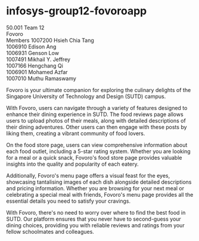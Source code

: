 # infosys-group12-fovoroapp
50.001 Team 12 \
Fovoro\
Members
1007200 Hsieh Chia Tang\
1006910  Edison Ang\
1006931 Genson Low\
1007491 Mikhail Y. Jeffrey\
1007166 Hengchang Qi \
1006901 Mohamed Azfar \
1007010 Muthu Ramaswamy 

Fovoro is your ultimate companion for exploring the culinary delights of the Singapore University of Technology and Design (SUTD) campus.

With Fovoro, users can navigate through a variety of features designed to enhance their dining experience in SUTD. The food reviews page allows users to upload photos of their meals, along with detailed descriptions of their dining adventures. Other users can then engage with these posts by liking them, creating a vibrant community of food lovers.

On the food store page, users can view comprehensive information about each food outlet, including a 5-star rating system. Whether you are looking for a meal or a quick snack, Fovoro's food store page provides valuable insights into the quality and popularity of each eatery.

Additionally, Fovoro's menu page offers a visual feast for the eyes, showcasing tantalising images of each dish alongside detailed descriptions and pricing information. Whether you are browsing for your next meal or celebrating a special meal with friends, Fovoro's menu page provides all the essential details you need to satisfy your cravings.

With Fovoro, there's no need to worry over where to find the best food in SUTD. Our platform ensures that you never have to second-guess your dining choices, providing you with reliable reviews and ratings from your fellow schoolmates and colleagues.
